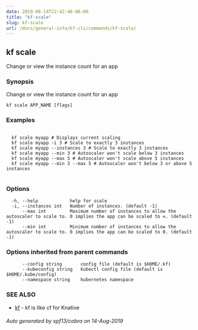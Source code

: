 ```yaml
---
date: 2019-08-14T22:42:48-06:00
title: "kf-scale"
slug: kf-scale
url: /docs/general-info/kf-cli/commands/kf-scale/
---
```

## kf scale

Change or view the instance count for an app

### Synopsis

Change or view the instance count for an app

```
kf scale APP_NAME [flags]
```

### Examples

```

  kf scale myapp # Displays current scaling
  kf scale myapp -i 3 # Scale to exactly 3 instances
  kf scale myapp --instances 3 # Scale to exactly 3 instances
  kf scale myapp --min 3 # Autoscaler won't scale below 3 instances
  kf scale myapp --max 5 # Autoscaler won't scale above 5 instances
  kf scale myapp --min 3 --max 5 # Autoscaler won't below 3 or above 5 instances
  
```

### Options

```
  -h, --help            help for scale
  -i, --instances int   Number of instances. (default -1)
      --max int         Maximum number of instances to allow the autoscaler to scale to. 0 implies the app can be scaled to ∞. (default -1)
      --min int         Minimum number of instances to allow the autoscaler to scale to. 0 implies the app can be scaled to 0. (default -1)
```

### Options inherited from parent commands

```
      --config string       config file (default is $HOME/.kf)
      --kubeconfig string   kubectl config file (default is $HOME/.kube/config)
      --namespace string    kubernetes namespace
```

### SEE ALSO

* [kf](/docs/general-info/kf-cli/commands/kf/)	 - kf is like cf for Knative

###### Auto generated by spf13/cobra on 14-Aug-2019
